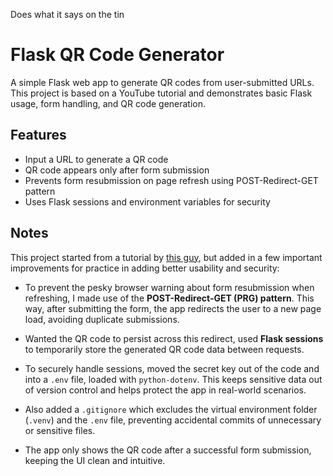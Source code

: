 Does what it says on the tin

# Flask QR Code Generator

A simple Flask web app to generate QR codes from user-submitted URLs. This project is based on a YouTube tutorial and demonstrates basic Flask usage, form handling, and QR code generation.

## Features

- Input a URL to generate a QR code
- QR code appears only after form submission
- Prevents form resubmission on page refresh using POST-Redirect-GET pattern
- Uses Flask sessions and environment variables for security


## Notes

This project started from a tutorial by [this guy](https://www.youtube.com/watch?v=Qh6jqlfCClM), but added in a few important improvements for practice in adding better usability and security:

- To prevent the pesky browser warning about form resubmission when refreshing, I made use of the **POST-Redirect-GET (PRG) pattern**. This way, after submitting the form, the app redirects the user to a new page load, avoiding duplicate submissions.

- Wanted the QR code to persist across this redirect, used **Flask sessions** to temporarily store the generated QR code data between requests.

- To securely handle sessions, moved the secret key out of the code and into a `.env` file, loaded with `python-dotenv`. This keeps sensitive data out of version control and helps protect the app in real-world scenarios.

- Also added a `.gitignore` which excludes the virtual environment folder (`.venv`) and the `.env` file, preventing accidental commits of unnecessary or sensitive files.

- The app only shows the QR code after a successful form submission, keeping the UI clean and intuitive.
